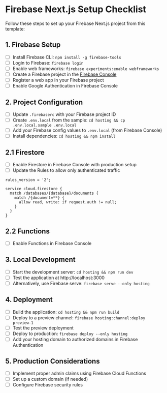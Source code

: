 # Firebase Next.js Setup Checklist

Follow these steps to set up your Firebase Next.js project from this template:

## 1. Firebase Setup
- [ ] Install Firebase CLI: `npm install -g firebase-tools`
- [ ] Login to Firebase: `firebase login`
- [ ] Enable web frameworks: `firebase experiments:enable webframeworks`
- [ ] Create a Firebase project in the [Firebase Console](https://console.firebase.google.com/)
- [ ] Register a web app in your Firebase project
- [ ] Enable Google Authentication in Firebase Console

## 2. Project Configuration
- [ ] Update `.firebaserc` with your Firebase project ID
- [ ] Create `.env.local` from the sample: `cd hosting && cp .env.local.sample .env.local`
- [ ] Add your Firebase config values to `.env.local` (from Firebase Console)
- [ ] Install dependencies: `cd hosting && npm install`

## 2.1 Firestore
- [ ] Enable Firestore in Firebase Console with production setup
- [ ] Update the Rules to allow only authenticated traffic
```
rules_version = '2';

service cloud.firestore {
  match /databases/{database}/documents {
    match /{document=**} {
      allow read, write: if request.auth != null;
    }
  }
}
```

## 2.2 Functions
- [ ] Enable Functions in Firebase Console

## 3. Local Development
- [ ] Start the development server: `cd hosting && npm run dev`
- [ ] Test the application at http://localhost:3000
- [ ] Alternatively, use Firebase serve: `firebase serve --only hosting`

## 4. Deployment
- [ ] Build the application: `cd hosting && npm run build`
- [ ] Deploy to a preview channel: `firebase hosting:channel:deploy preview-1`
- [ ] Test the preview deployment
- [ ] Deploy to production: `firebase deploy --only hosting`
- [ ] Add your hosting domain to authorized domains in Firebase Authentication

## 5. Production Considerations
- [ ] Implement proper admin claims using Firebase Cloud Functions
- [ ] Set up a custom domain (if needed)
- [ ] Configure Firebase security rules
